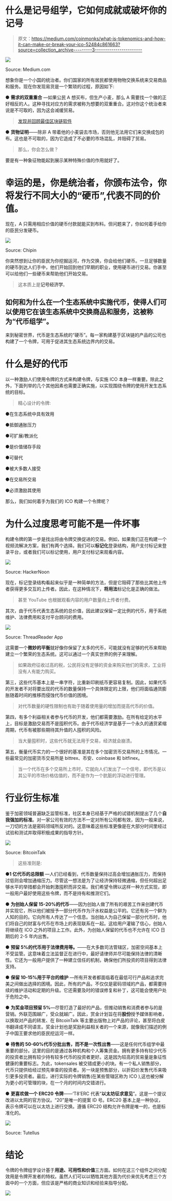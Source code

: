 # 什么是记号组学，它如何成就或破坏你的记号

> 原文：<https://medium.com/coinmonks/what-is-tokenomics-and-how-it-can-make-or-break-your-ico-52484c861663?source=collection_archive---------3----------------------->

![](img/f136b0737af9dc6fa8b0b76087a15804.png)

Source: Medium.com

想象你是一个小国的统治者。你们国家的所有居民都使用物物交换系统来交易商品和服务。现在你发现易货是一个繁琐的过程，原因如下:

● **需求的双重重合** —如果公民 A 想买布，但生产小麦，那么 A 需要找一个做的正好相反的人。这种寻找对应方的需求被称为想要的双重重合。这对你这个统治者来说是不可取的，因为这会减缓贸易。

> [发现并回顾最佳区块链软件](https://coincodecap.com)

● **货物证明**——除非 A 带着他的小麦袋去市场，否则他无法用它们来交换成包的布。这也是不可取的，因为它造成了不必要的市场混乱，并阻碍了贸易。

> 那么，你会怎么做？

要是有一种象征物能起到展示某种特殊价值的作用就好了。

# 幸运的是，你是统治者，你颁布法令，你将发行不同大小的“硬币”,代表不同的价值。

现在，A 只需用相应价值的硬币付款就能买到布料。但问题来了，你如何着手给你的臣民分发硬币。

![](img/622a15dcd1e7d4d4dadafd1d65a05e6b.png)

Source: Chipin

你突然想到让你的臣民为你挖掘运河，作为交换，你会给他们硬币。一旦足够数量的硬币到达人们手中，他们开始回到他们早期的职业，使用硬币进行交易。你甚至可以给他们一些硬币来帮助他们开始交易。

> 这本质上是**记号经济学**。

## 如何和为什么在一个生态系统中实施代币，使得人们可以使用它在该生态系统中交换商品和服务，这被称为“代币组学”。

来到秘密世界，代币是生态系统的“硬币”。每一家构建基于区块链的产品的公司也构建了一个令牌，可用于促进其生态系统边界内的交易。

# 什么是好的代币

以一种激励人们使用令牌的方式来构建令牌，与实施 ICO 本身一样重要。除此之外，下面列举的几个其他因素也需要正确实施，以实现围绕令牌的使用开发生态系统的目标。

> 精心设计的令牌:

●在生态系统中具有效用

●抵御通胀压力

●可扩展/教派化

●是价值储存手段

●可替代

●被大多数人接受

●在交易所交易

●必须激励其使用

那么，我们如何着手为我们的 ICO 构建一个令牌呢？

# 为什么过度思考可能不是一件坏事

构建令牌的第一步是找出将由令牌交换促进的交易。例如，如果我们正在构建一个视频流解决方案，我们有两个选择。我们可以**标记化**登录结构，用户支付标记来登录平台，或者我们可以标记使用，用户支付标记来观看内容。

![](img/203c57d4a602a7669bd0c5620966acaa.png)

Source: HackerNoon

现在，标记登录结构看起来似乎是一种简单的方法，但是它阻碍了那些比其他上传者获得更多交互的上传者。因此，在这种情况下，**将用法**标记化是正确的做法。

> 甚至 YouTube 也根据观看内容的用户数量向上传者付费。

其次，由于代币代表生态系统的总价值，因此建议保留一定比例的代币，用于系统维护、法律费用和支付平台顾问的费用。

![](img/1384e476da339b359e2e2cf74b32d6cf.png)

Source: ThreadReader App

这需要一个**微妙的平衡**就好像你保留了太多的代币，可能就没有足够的代币来帮助建立一个繁荣的生态系统。这可以通过一个真实世界的例子来理解。

> 如果政府征收过高的税，公民将没有足够的资金来购买他们的需求，工业将没有人有能力购买。

第三，这些代币基本上是一串字符，比重新印刷纸币更容易复制。因此，如果代币的开发者不对将要出现的代币的数量保持一个具体限定的上限，他们将面临通货膨胀随着时间的推移而侵蚀代币价值的困境。

> 对代币数量的硬性限制也有助于随着使用量的增加而提高代币的价值。

第四，有多个利益相关者参与代币的开发，他们都需要激励。在所有给定的水平上，目标是激励交易而不是囤积代币。由于代币经济学是基于一个永久的通货紧缩周期，代币有被那些期待其升值的人囤积的风险。

> 当大量囤积时，这些代币就无法用于交易，经济就会崩溃。

第五，衡量代币实力的一个很好的基准是其在多个加密货币交易所的上市情况。一些最常见的加密货币交易所是 bittrex、币安、coinbase 和 bitfinex。

> 当一个代币在多个交易所上市时，它就向人们发出了一个信号，即代币是以其公平的市场价格估值的，而不是作为一个肮脏的浮动进行管理。

# 行业衍生标准

鉴于加密领域普遍缺乏监管标准，社区本身已经基于严格的试错机制提出了几个**自我强加的标准**。对一家公司有效的方法不一定对所有公司都有效，因为一般来说，一刀切的方法是密码领域所反对的。这意味着这些标准更像是在大部分时间里经过试验和测试并取得积极成果的指导方针。

![](img/57d0f000438c4939c4886d0be96966eb.png)

Source: BitcoinTalk

> 这些准则是:

●**1 亿代币的总限额** —人们已经看到，代币数量保持过高会增加通胀压力，而保持过低则会增加通缩压力。尽管这一想法是为了让经济保持轻微通缩，但任何超出足够水平的举措都会开始刺激囤积而非交易。我们希望令牌以这样一种方式实现，即一般用户最好使用这些令牌，而不是持有和推测它们。

● **为创始人保留 15-20%的代币**——因为创始人做了所有的艰苦工作来创建代币并实现它，所以他们被授予一部分代币作为汗水权益是公平的。它还有另一个鲜为人知的目的。它向所有人传达了一个信息。当创始人为自己保留一部分代币时，他们将自己的财富与代币在市场上的表现联系在一起。这给用户灌输了信心，创始人将继续在 ICO 之外的项目上工作。此外，为创始人保留的代币也不允许在 ICO 日期后的 2-5 年内出售。

● **预留 5%的代币用于法律费用等。**——在大多数司法管辖区，加密空间基本上不受监管。这意味着立法监督正在进行中，最好请律师并尽可能保持法律的清晰性。它还为一般用户提供了一种建立信任的机制，确保他们所投资的项目得到法律支持。

● **保留 10-15%用于平台的维护** —所有开发者都面临着在最低可行产品和追求完美之间做出选择的困境。因此，所有的产品，不仅仅是密码领域的产品，都需要持续的维护活动和定期的升级。它还需要及时的错误修复和补丁，这可能会使用户处于危险之中。

● **为奖金项目预留 5%**—尽管打造了最好的产品，但推动销售和消费者参与的是营销。外联范围越广，受众就越广。因此，赏金计划旨在将**股份**授予媒体影响者，以换取对产品的转发、在 BitcoinTalk 等主要出版物上对产品的评论，甚至将白皮书翻译成不同语言。奖金计划也是奖励利益相关者的一个来源，就像我们描述的例子中国王要求他的臣民挖运河一样。

● **待售的 50-60%代币分批出售，而不是一次性出售**——这是任何代币组学中最重要的部分。这里的目的是通过各种机构和个人筹集资金。拥有更多持有较少代币的投资者比拥有较少持有较多代币的投资者更好。这是因为较高的贸易量是象征性健康的重要标志。为此，tokensales 被交错成更小的块。有一个私人销售部分，代币只提供给经过预先审查的投资者。另一块是预售部分，以折扣价发售代币来吸引更多投资者。最后，进行实际的令牌销售(在某些管辖区称为 ICO ),这也被分解为更小的可管理的块，在一个月的时间内交错进行。

● **更喜欢做一个 ERC20 令牌**——‘T8’ERC 代表“**以太坊征求意见**”。这是一个提议改进以太网的官方协议。“20”是唯一的提案 ID 号。ERC20 基本上是一种协议，表示令牌可以在以太坊上进行交换。遵循 ERC20 结构允许令牌是唯一的，也是标准化的。

![](img/7dfc4ae68c8a49214fbf13cb1be7a86e.png)

Source: Tutellus

# 结论

令牌的令牌组学设计基于**用途、可用性和价值**三方面。如何在这三个组件之间分配效用是令牌开发者的特权。虽然人们可以以牺牲其他方面为代价来优先考虑三个方面中的一个方面，但应该是严格的商业知识和经验来指导分配。

[![](img/449450761cd76f44f9ae574333f9e9af.png)](http://bit.ly/2G71Sp7)